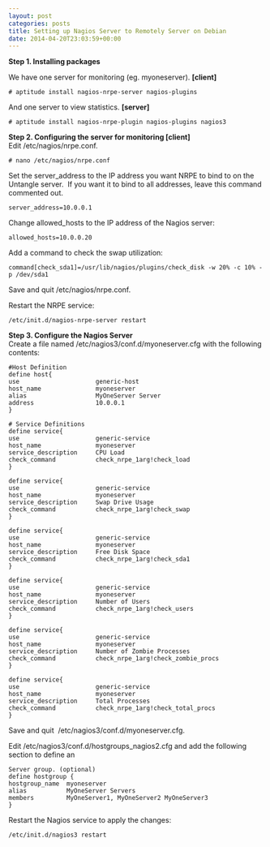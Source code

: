 ```yaml
---
layout: post
categories: posts
title: Setting up Nagios Server to Remotely Server on Debian
date: 2014-04-20T23:03:59+00:00
---
```

**Step 1. Installing packages**

We have one server for monitoring (eg. myoneserver). **[client]**

```
# aptitude install nagios-nrpe-server nagios-plugins
```

And one server to view statistics. **[server]**

```
# aptitude install nagios-nrpe-plugin nagios-plugins nagios3
```

**Step 2. Configuring the server for monitoring [client]**  
Edit /etc/nagios/nrpe.conf.

```
# nano /etc/nagios/nrpe.conf
```

Set the server_address to the IP address you want NRPE to bind to on the Untangle server.  If you want it to bind to all addresses, leave this command commented out.

```
server_address=10.0.0.1
```

Change allowed_hosts to the IP address of the Nagios server:

```
allowed_hosts=10.0.0.20
```

Add a command to check the swap utilization:

```
command[check_sda1]=/usr/lib/nagios/plugins/check_disk -w 20% -c 10% -p /dev/sda1
```

Save and quit /etc/nagios/nrpe.conf.

Restart the NRPE service:

```
/etc/init.d/nagios-nrpe-server restart
```

**Step 3. Configure the Nagios Server**  
Create a file named /etc/nagios3/conf.d/myoneserver.cfg with the following contents:

```
#Host Definition
define host{
use                     generic-host
host_name               myoneserver
alias                   MyOneServer Server
address                 10.0.0.1
}

# Service Definitions
define service{
use                     generic-service
host_name               myoneserver
service_description     CPU Load
check_command           check_nrpe_1arg!check_load
}

define service{
use                     generic-service
host_name               myoneserver
service_description     Swap Drive Usage
check_command           check_nrpe_1arg!check_swap
}

define service{
use                     generic-service
host_name               myoneserver
service_description     Free Disk Space
check_command           check_nrpe_1arg!check_sda1
}

define service{
use                     generic-service
host_name               myoneserver
service_description     Number of Users
check_command           check_nrpe_1arg!check_users
}

define service{
use                     generic-service
host_name               myoneserver
service_description     Number of Zombie Processes
check_command           check_nrpe_1arg!check_zombie_procs
}

define service{
use                     generic-service
host_name               myoneserver
service_description     Total Processes
check_command           check_nrpe_1arg!check_total_procs
}
```

Save and quit  /etc/nagios3/conf.d/myoneserver.cfg.

Edit /etc/nagios3/conf.d/hostgroups_nagios2.cfg and add the following section to define an 

```
Server group. (optional)
define hostgroup {
hostgroup_name  myoneserver
alias           MyOneServer Servers
members         MyOneServer1, MyOneServer2 MyOneServer3
}

```

Restart the Nagios service to apply the changes:

```
/etc/init.d/nagios3 restart
```